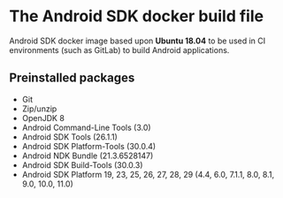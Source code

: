 # The Android SDK docker build file

Android SDK docker image based upon **Ubuntu 18.04** to be used in CI environments (such as GitLab) to build Android applications.

## Preinstalled packages

- Git
- Zip/unzip
- OpenJDK 8
- Android Command-Line Tools (3.0)
- Android SDK Tools (26.1.1)
- Android SDK Platform-Tools (30.0.4)
- Android NDK Bundle (21.3.6528147)
- Android SDK Build-Tools (30.0.3)
- Android SDK Platform 19, 23, 25, 26, 27, 28, 29 (4.4, 6.0, 7.1.1, 8.0, 8.1, 9.0, 10.0, 11.0)

